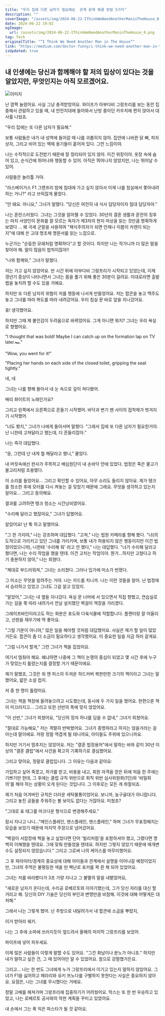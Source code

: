 ```yaml
---
title: "우리 집에 다른 남자가 필요해요  관계 문제 해결 방법 5가지"
description: ""
coverImage: "/assets/img/2024-06-22-IThinkWeNeedAnotherManinTheHouse_0.png"
date: 2024-06-22 19:02
ogImage: 
  url: /assets/img/2024-06-22-IThinkWeNeedAnotherManinTheHouse_0.png
tag: Tech
originalTitle: "“I Think We Need Another Man in The House”"
link: "https://medium.com/doctor-funny/i-think-we-need-another-man-in-the-house-2653c7ed8f70"
isUpdated: true
---
```






## 내 인생에는 당신과 함께해야 할 저의 밉상이 있다는 것을 알았지만, 무엇인지는 아직 모르겠어요.

![이미지](/assets/img/2024-06-22-IThinkWeNeedAnotherManinTheHouse_0.png)

난 깜짝 놀랐어요. 사실 그냥 충격받았어요. 와이프가 아부다비 그랑프리를 보는 동안 집중해서 관람하고 있을 때, 내 안전지대에 들어와서 난방 중이던 카우치에 편히 앉아서 대사를 나눴죠.

“우리 집에는 또 다른 남자가 필요해.”

<div class="content-ad"></div>

보통 사람들은 내가 내 성역에 들어갈 때 나를 괴롭히지 않아. 집안에 나바뀐 닭 뼈, 피자 상자, 그리고 비어 있는 액체 용기들이 흩어져 있다. 그런 느낌이야.

나는 수직적으로 도전받기 때문에 잘 정리되어 있지 않아. 이건 위장이야. 옷장 속에 숨어 있고, 순식간에 뛰어나와 행동할 수 있어. 아직은 뛰어나지 않았지만, 나는 뛰어날 수 있어.

사람들은 놀라툴 거야.

"라스베이거스 F1 그랜프리 밤에 침대에 가고 싶지 않아서 이제 나를 침실에서 쫓아내려 하는 거니?" 라고 브릭잖게 물었다.

<div class="content-ad"></div>

"안 돼요. 아니요," 그녀가 말했다. "당신은 여전히 내 식사 담당자이자 침대 담당자야."

나는 혼란스러웠다. 그녀는 그것을 알아챌 수 있었다. 30년의 결혼 생활과 혼란의 징후는 마치 서양인이 문화를 잘 모르는 독자가 제3자의 현지 마상을 읽는 것만큼 명확하게 보였다 ... 왜 극세 군말을 사용하여 "채식주의자가 되면 언제나 이름이 카렌이 되는지"에 대해 쓴 고대 명조체 명문서를 읽는 느낌으로.  

누군가는 "순둥한 모래처럼 명확하다"고 할 것이다. 하지만 나는 작가니까 더 많은 말을 찾아야 해. 말이 많음이 법칙이잖아!!

"나와 함께와," 그녀가 말했다.

<div class="content-ad"></div>

저는 가고 싶지 않았어요. 반 시간 뒤에 아부다비 그랑프리가 시작되고 있었는데, 이제 갱년기 증상이 나타나면서 그녀는 몸을 풀기 위해 좋은 30분이 걸려요. 이대로라면 출발 랩을 놓치려 할 수도 있을 거예요.

하지만 또 다른 남자의 위협이 저를 행동에 나서게 만들었어요. 저는 팝콘을 놓고 맥주도 놓고 그녀를 따라 복도를 따라 내려갔어요. 우리 침실 문 바로 앞을 지나갔어요.

휴! 생각했어요.

하지만 그때 제 불안감이 두려움으로 바뀌었어요. 그게 아니면 뭐지? 그녀는 우리 욕실로 향했어요.

<div class="content-ad"></div>

"I thought that was bold! Maybe I can catch up on the formation lap on TV later.🏎️"

"Wow, you went for it!"

"Placing her hands on each side of the closed toilet, gripping the seat tightly."

<div class="content-ad"></div>

네, 네

그녀는 나를 향해 돌아서 내 눈 속으로 깊이 쳐다봤어.

배리 화이트의 노래인가요?

그리고 왼쪽에서 오른쪽으로 흔들기 시작했어. 바닥과 변기 팬 사이의 접착제가 벗겨지기 시작했어.

<div class="content-ad"></div>

“너도 봤지,” 그녀가 나에게 돌아서며 말했다. “그래서 집에 또 다른 남자가 필요한거야. 난 니한테 고쳐달라고 했는데, 더 흔들리잖아.”

나는 즉각 대답했다.

“응, 그런데 넌 내게 뭘 해달라고 했니,” 물었다.

내 머릿속에선 판사가 주목하고 배심원단이 내 손바닥 안에 있었다. 법정은 죽은 물고기 물고리처럼 조용했다.

<div class="content-ad"></div>

이 소리를 들었어요... 그리고 확인할 수 있어요, 아무 소리도 들리지 않아요. 제가 탱크를 청소한 후에 모터를 다시 켜놓는 걸 잊었기 때문에 그래요. 무엇을 생각하고 있는지 알아요... 그리고 동의해요.

결과를 고려하면 탱크 청소는 시간낭비였어요.

"수리해 달라고 했잖아요," 그녀가 답했어요.

알았어요! 난 툭 하고 말했어요.

<div class="content-ad"></div>

"그 한 가지야," 나는 강조하며 대답했다. "고쳐," 나는 법원 카메라를 향해 봤다. "너(의도적으로 가리키고 있던 그녀를 가리키며, 보통 내가 허용되지 않은 행동이지만 이건 법정이었으니까), 나한테 '수리해 줘' 라고 안 했다," 나는 대답했다. "너가 수리해 달라고 했다면, 나는 수리 작업을 했을 텐데. 이건 고치는 작업이야. 뭔가...하지만 고쳤다고 하기 충분하지 않아," 나는 외쳤다.

"제대로 부드러워져," 그녀는 소리쳤다. 그러나 입가에 미소가 번졌다.

그 미소는 무엇을 알려주는 거야. 나는 카드를 치니까. 나는 이런 것들을 알아. 난 법정에서 승리하고 있었고 그녀도 그걸 알고 있었지.

"알았어," 그녀는 내 옆을 지나갔다. 욕실 문 너머에 서 있으면서 직접 향했고, 연습실로 가는 길을 쭉 따라 내려가서 전날 설치했던 벽걸이 책장을 가리켰다.

<div class="content-ad"></div>

그레이프바인이라고도 하는 화분은 포도와 다육식물에 적합합니다. 플랜터랑 잘 어울리고, 선원을 채우기에 딱 좋아요.

<div class="content-ad"></div>

"그럴 기분이 아니야," 많은 일을 해야할 것처럼 대답했어요. 사실은 제가 할 일이 많았거든요. 팝콘이 좀 더 소금이 필요하다고 생각했어요. 이 중요한 일을 지금 하러 갈게요.

"그럼 나가서 할게," 그런 그녀가 책을 집었어요.

여기서 멈춰야 해요. 왜냐하면 나중에 그 책이 논쟁의 중심이 되었고 몇 시간 후에 누구가 맞았는지 틀렸는지를 결정할 거기 때문이에요.

제가 말했죠, 그것은 워 앤 피스의 두꺼운 하드커버 복판만한 크기의 책이라고 그녀는 말했어요, 얇은 소설 컵지.

<div class="content-ad"></div>

저 중 한 명이 틀렸어요.

그녀는 책을 책장에 올려놓으려고 시도했는데, 동시에 두 가지 일을 했어요. 한편으론 책이 미끄러지고... 그리고 또한 선반의 폭에 맞지 않았어요.

"이 선반," 그녀가 외쳤어요, "당신의 정자 하나를 담을 수 없네," 그녀가 외쳤어요.

"절대로 가능해요," 저는 격렬히 반박했어요. 그녀가 증명하라고 하지는 않을거라는 걸 아는데 말이에요. 저랑 정말 역겹게 될 테니까요, 아이들도 주위에 있으니까요.

<div class="content-ad"></div>

하지만 거기서 멈추지는 않았어요. 저는 "결혼 법정용어"에서 말하는 바와 같이 30년 이상의 "결혼 클럽"에서 사건을 확고히 기록하기로 결심했어요.

그리고 맞아요, 정말로 클럽입니다. 그 이유는 다음과 같아요:

가입하고 싶어 죽겠고, 허가를 받고, 비용을 내고, 회원 자격을 얻은 뒤에 처음 한 주에는 기쁘기만 한데, 그 후에는 클럽 규칙 위반으로 회칙 위반 심사위원회(1인)와 '비밀회의'를 해야 하는 상황이 오게 된다는 것입니다. 그 이후로는 모든 게 좌절되죠.

제가 처음 어겨버린 규칙은 더러운 세탁물통이었어요. 보니까, 농구골대가 아니랍니다. 그리고 놓친 공들을 주워주는 볼 보이도 없다는 거잖아요. 미쳤죠?

<div class="content-ad"></div>

"그대로 표 태그를 마크다운 형식으로 변경해주세요."

<div class="content-ad"></div>

잠시 지나고 나니..."메인스플레인, 맨스플레인, 맨스플레인," 하며 그녀가 무표정해지는 모습을 보았기 때문에 마지막 주장으로 넘어갔어요.

"벽걸이 서랍장에 책을 놓고 싶었다면 단어 '빌리처럼'을 포함하셔야 했고, 그랬다면 명백히 이해했을 텐데요. 그에 맞춰 만들었을 텐데요. 하지만 그렇지 않았기 때문에 매개변수도 설정되지 않았습니다." 그리고 그로써 나의 케이스를 마무리했어요.

그 후 파라미터/경계의 중요성에 대해 아이들과 관계에서 설명을 이어나갈 예정이었지만, 그녀의 주먹은 불평등한 색을 띤 벽난로 포커를 꽉 쥔 채 되어 있었어요.

그녀는 저를 바라봤다가 3초 가량 지나고 그 불멸의 말을 내뱉었어요,

<div class="content-ad"></div>

"새로운 남자가 온다는데, 수리공 로베르토와 이야기했는데, 그가 당신 자리를 대신 할 거라고 해. 당신의 DIY 기술은 당신의 부인과 변명만큼 비참해. 이것에 대해 어떻게든 대처해."

그래서 나는 그렇게 했어. 난 주방으로 내달려가서 내 팝콘에 소금을 뿌렸지,

이거 받아라 쉐키.

나는 그 후에 소파에 쓰러지듯이 엎드려서 올해의 마지막 그랑프리를 보았어.

<div class="content-ad"></div>

파이프에 넣어 피우세요.

이제 많은 사람들이 이렇게 말할 수도 있어요. "그건 화남이나 분노가 아니죠." 하지만 내가 말하고 싶은 건, 그 때 있어야만 알 수 있었어요. 참으로 강렬했거든요.

그리고... 나는 한 번도 그녀에게 누가 그랑프리에서 이기고 있는지 말하지 않았어요. 그녀가 F1을 싫어하고 페라리와 유키 쯔노다를 구별하지 못한다는 사실은 중요하지 않아요. 요점은, 나는 그녀를 무시했다는 거에요.

정말 고배를 헤쳐가며 그랑프리에 집중하기가 어려웠어요. 막스는 또 한 번 우승하고 있었고, 나는 로베르토 공사와의 악한 계획을 꾸미고 있었어요.

<div class="content-ad"></div>

내 손에서 그는 푹 익은 파스타가 될 것 같아요.